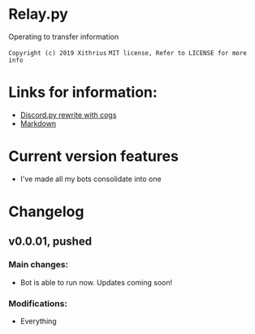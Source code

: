 # Relay.py
Operating to transfer information

`Copyright (c) 2019 Xithrius`
`MIT license, Refer to LICENSE for more info`


# Links for information:
* [Discord.py rewrite with cogs](https://gist.github.com/EvieePy/d78c061a4798ae81be9825468fe146be)
* [Markdown](https://guides.github.com/features/mastering-markdown/)


# Current version features
* I've made all my bots consolidate into one 


# Changelog

## v0.0.01, pushed
### Main changes:
* Bot is able to run now. Updates coming soon!
### Modifications:
* Everything
